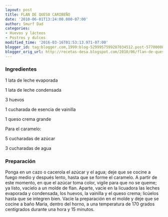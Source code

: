 ```yaml
---
layout: post
title: FLAN DE QUESO CARIBEÑO
date: '2010-06-01T13:24:00.000-07:00'
author: Smurf Dad
categories:
- Huevos y lácteos
- Postres y dulces
modified_time: '2016-03-16T01:53:13.971-07:00'
blogger_id: tag:blogger.com,1999:blog-5299957599287034512.post-5770000846058593328
blogger_orig_url: http://recetas-desa.blogspot.com/2010/06/flan-de-queso-caribeno.html
---
```


<h3>Ingredientes</h3>
1 lata de leche evaporada

1 lata de leche condensada

3 huevos

1 cucharada de esencia de vainilla

1 queso crema grande



Para el caramelo:



5 cucharadas de azúcar

3 cucharadas de agua

<h3>Preparación</h3>
Ponga en un cazo o cacerola el azúcar y el agua; deje que se cocine a fuego medio y después lento, hasta que se forme el caramelo. A partir de este momento, en que el azúcar toma color, vigile para que no se queme; ya listo, vacíelo a un molde de flan. Aparte, vacíe en la licuadora las leches evaporada y condensada, los huevos, la vainilla y el queso crema; licúelos hasta que se integren bien. Vacíe la preparación en el molde y deje que se cocine a baño María, dentro del horno, a una temperatura de 170 grados centígrados durante una hora y 15 minutos.